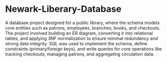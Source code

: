 # Newark-Liberary-Database
A database project designed for a public library, where the schema models core entities such as patrons, employees, branches, books, and checkouts. The project involved building an ER diagram, converting it into relational tables, and applying 3NF normalization to ensure minimal redundancy and strong data integrity. SQL was used to implement the schema, define constraints (primary/foreign keys), and write queries for core operations like tracking checkouts, managing patrons, and aggregating circulation data.
